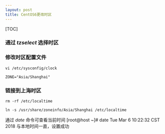 ```yaml
---
layout: post
title: CentOS6更改时区
---
```

[TOC]
### 通过 *tzselect* 选择时区

### 修改时区配置文件

    vi /etc/sysconfig/clock

    ZONE="Asia/Shanghai" 

### 链接到上海时区

    rm -rf /etc/localtime

    ln -s /usr/share/zoneinfo/Asia/Shanghai /etc/localtime

通过 *date* 命令可查看当前时间 
    [root@host ~]# date
    Tue Mar  6 10:22:32 CST 2018
与本地时间一直，设置成功
